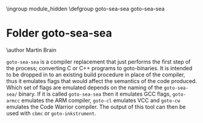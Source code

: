 \ingroup module_hidden
\defgroup goto-sea-sea goto-sea-sea

# Folder goto-sea-sea

\author Martin Brain

`goto-sea-sea` is a compiler replacement that just performs the first step of
the process; converting C or C++ programs to goto-binaries. It is
intended to be dropped in to an existing build procedure in place of the
compiler, thus it emulates flags that would affect the semantics of the
code produced. Which set of flags are emulated depends on the naming of
the `goto-sea-sea/` binary. If it is called `goto-sea-sea` then it emulates GCC
flags, `goto-armcc` emulates the ARM compiler, `goto-cl` emulates VCC
and `goto-cw` emulates the Code Warrior compiler. The output of this
tool can then be used with `cbmc` or `goto-inkstrument`.
